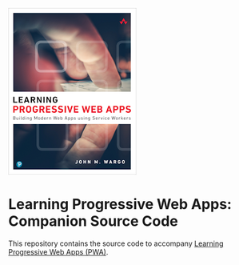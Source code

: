 ![Learning Progressive Web Apps Cover](images/learning-pwa-256.png)

# Learning Progressive Web Apps: Companion Source Code

This repository contains the source code to accompany [Learning Progressive Web Apps (PWA)](https://learningpwa.com).
